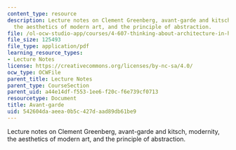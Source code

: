 ```yaml
---
content_type: resource
description: Lecture notes on Clement Greenberg, avant-garde and kitsch, modernity,
  the aesthetics of modern art, and the principle of abstraction.
file: /ol-ocw-studio-app/courses/4-607-thinking-about-architecture-in-history-and-at-present-fall-2009/542604daaeea0b5c427daad89db61be9_MIT4_607F09_lec07.pdf
file_size: 125493
file_type: application/pdf
learning_resource_types:
- Lecture Notes
license: https://creativecommons.org/licenses/by-nc-sa/4.0/
ocw_type: OCWFile
parent_title: Lecture Notes
parent_type: CourseSection
parent_uid: a44e14df-f553-1ee6-f20c-f6e739cf0713
resourcetype: Document
title: Avant-garde
uid: 542604da-aeea-0b5c-427d-aad89db61be9
---
```

Lecture notes on Clement Greenberg, avant-garde and kitsch, modernity, the aesthetics of modern art, and the principle of abstraction.